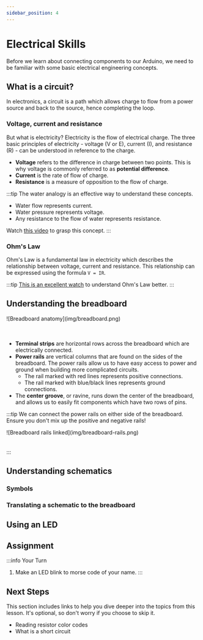 ```yaml
---
sidebar_position: 4
---
```


# Electrical Skills

Before we learn about connecting components to our Arduino, we need to be familiar with some basic electrical engineering concepts. 

## What is a circuit?

In electronics, a circuit is a path which allows  charge to flow from a power source and back to the source, hence completing the loop.

### Voltage, current and resistance 

But what is electricity? Electricity is the flow of electrical charge. The three basic principles of electricity - voltage (V or E), current (I), and resistance (R) - can be understood in reference to the charge. 
- **Voltage** refers to the difference in charge between two points. This is why voltage is commonly referred to as **potential difference**.
- **Current** is the rate of flow of charge.
- **Resistance** is a measure of opposition to the flow of charge. 

:::tip
The water analogy is an effective way to understand these concepts.
- Water flow represents current.
- Water pressure represents voltage.
- Any resistance to the flow of water represents resistance.

Watch [this video](https://www.youtube.com/watch?v=XrSdHjUtPYc) to grasp this concept.
:::

### Ohm's Law

Ohm's Law is a fundamental law in electricity which describes the relationship between voltage, current and resistance. This relationship can be expressed using the formula `V = IR`.

:::tip
[This is an excellent watch](https://www.youtube.com/watch?v=8jB6hDUqN0Y&t=204s) to understand Ohm's Law better.
:::

## Understanding the breadboard

<div class="img-center">![Breadboard anatomy](img/breadboard.png)</div>
<br></br>

- **Terminal strips** are horizontal rows across the breadboard which are electrically connected. 
- **Power rails** are vertical columns that are found on the sides of the breadboard. The power rails allow us to have easy access to power and ground when building more complicated circuits. 
    - The rail marked with red lines represents positive connections.
    - The rail marked with blue/black lines represents ground connections.
- The **center groove**, or ravine, runs down the center of the breadboard, and allows us to easily fit components which have two rows of pins. 

:::tip 
We can connect the power rails on either side of the breadboard. Ensure you don't mix up the positive and negative rails!

<div class="img-center">![Breadboard rails linked](img/breadboard-rails.png)</div>
<br></br>
:::

## Understanding schematics

### Symbols

### Translating a schematic to the breadboard

## Using an LED

## Assignment 

:::info Your Turn
1. Make an LED blink to morse code of your name. 
::: 

## Next Steps

This section includes links to help you dive deeper into the topics from this lesson. It's optional, so don't worry if you choose to skip it.

- Reading resistor color codes
- What is a short circuit